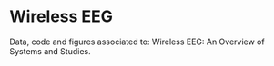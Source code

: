 # Wireless EEG

Data, code and figures associated to: Wireless EEG: An Overview of Systems and Studies.
